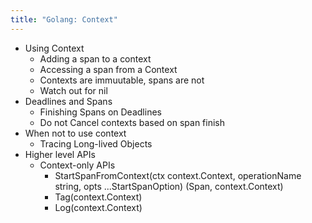 ```yaml
---
title: "Golang: Context"
---
```


* Using Context
  * Adding a span to a context
  * Accessing a span from a Context
  * Contexts are immuutable, spans are not
  * Watch out for nil
* Deadlines and Spans
  * Finishing Spans on Deadlines
  * Do not Cancel contexts based on span finish
* When not to use context
  * Tracing Long-lived Objects
* Higher level APIs
  * Context-only APIs
    * StartSpanFromContext(ctx context.Context, operationName string, opts ...StartSpanOption) (Span, context.Context)
    * Tag(context.Context)
    * Log(context.Context)
